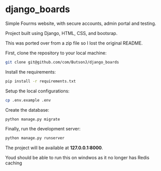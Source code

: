 # django_boards

Simple Fourms website, with secure accounts, admin portal and testing.

Project built using Django, HTML, CSS, and bootsrap.

This was ported over from a zip file so I lost the original README. 

First, clone the repository to your local machine:

```bash
git clone git@github.com/com/ButsonJ/django_boards
```

Install the requirements:

```bash
pip install -r requirements.txt
```

Setup the local configurations:

```bash
cp .env.example .env
```

Create the database:

```bash
python manage.py migrate
```

Finally, run the development server:

```bash
python manage.py runserver
```

The project will be available at **127.0.0.1:8000**.

Youd should be able to run this on windwos as it no longer has Redis caching
